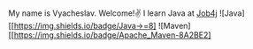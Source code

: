My name is Vyacheslav. Welcome!:v:
I learn Java at [Job4j](https://job4j.ru)
![Java][[https://img.shields.io/badge/Java->=8]
![Maven][[https://img.shields.io/badge/Apache_Maven-8A2BE2]
